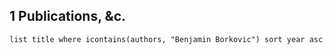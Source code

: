 
## 1 Publications, &c.
```dataview
list title where icontains(authors, "Benjamin Borkovic") sort year asc
```